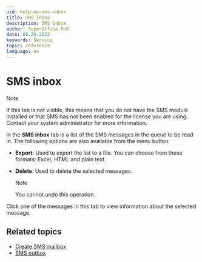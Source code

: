 ```yaml
---
uid: help-en-sms-inbox
title: SMS inbox
description: SMS inbox
author: SuperOffice RnD
date: 06.29.2022
keywords: Service
topic: reference
language: en
---
```


# SMS inbox

> [!NOTE]
> If this tab is not visible, this means that you do not have the SMS module installed or that SMS has not been enabled for the license you are using. Contact your system administrator for more information.

In the **SMS inbox** tab is a list of the SMS messages in the queue to be read in. The following options are also available from the menu button:

* **Export**: Used to export the list to a file. You can choose from these formats: Excel, HTML and plain text.

* **Delete**: Used to delete the selected messages.

    > [!NOTE]
    > You cannot undo this operation.

Click one of the messages in this tab to view information about the selected message.

## Related topics

* [Create SMS mailbox][1]
* [SMS outbox][2]

<!-- Referenced links -->
[1]: ../create-sms-mailbox.md
[2]: sms-outbox.md
